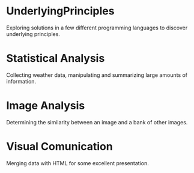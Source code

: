 # UnderlyingPrinciples
Exploring solutions in a few different programming languages to discover underlying principles.

# Statistical Analysis
Collecting weather data, manipulating and summarizing large amounts of information.

# Image Analysis
Determining the similarity between an image and a bank of other images.

# Visual Comunication
Merging data with HTML for some excellent presentation.
